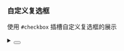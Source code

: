 ### 自定义复选框

使用 `#checkbox` 插槽自定义复选框的展示

<div class="cell-demo vp-raw">
    <yc-checkbox-group :default-value="[1]">
      <template
        v-for="item in 2"
        :key="item">
        <yc-checkbox :value="item">
          <template #checkbox="{ checked }">
            <yc-space
              align="start"
              class="custom-checkbox-card"
              :class="{ 'custom-checkbox-card-checked': checked }">
              <div className="custom-checkbox-card-mask">
                <div className="custom-checkbox-card-mask-dot" />
              </div>
              <div>
                <div className="custom-checkbox-card-title">
                  Checkbox Card {{ item }}
                </div>
                <yc-typography-text type="secondary">
                  this is a text
                </yc-typography-text>
              </div>
            </yc-space>
          </template>
        </yc-checkbox>
      </template>
    </yc-checkbox-group>
</div>

<style scoped>
.custom-checkbox-card {
  padding: 10px 16px;
  border: 1px solid var(--vp-color-border-2);
  border-radius: 4px;
  width: 250px;
  box-sizing: border-box;
}

.custom-checkbox-card-mask {
  height: 14px;
  width: 14px;
  display: inline-flex;
  align-items: center;
  justify-content: center;
  border-radius: 2px;
  border: 1px solid var(--vp-color-border-2);
  box-sizing: border-box;
}

.custom-checkbox-card-mask-dot {
  width: 8px;
  height: 8px;
  border-radius: 2px;
}

.custom-checkbox-card-title {
  color: var(--color-text-1);
  font-size: 14px;
  font-weight: bold;
  margin-bottom: 8px;
}

.custom-checkbox-card:hover,
.custom-checkbox-card-checked,
.custom-checkbox-card:hover .custom-checkbox-card-mask,
.custom-checkbox-card-checked .custom-checkbox-card-mask {
  border-color: rgb(var(--primary-6));
}

.custom-checkbox-card-checked {
  background-color: var(--color-primary-light-1);
}

.custom-checkbox-card:hover .custom-checkbox-card-title,
.custom-checkbox-card-checked .custom-checkbox-card-title {
  color: rgb(var(--primary-6));
}

.custom-checkbox-card-checked .custom-checkbox-card-mask-dot {
  background-color: rgb(var(--primary-6));
}
</style>

<details>
<summary>
 <button class="code-btn"  >
    <icon-code />
 </button>
</summary>

```vue
<template>
  <yc-checkbox-group :default-value="['1']">
    <yc-checkbox value="1">
      <template #checkbox="{ checked }">
        <yc-tag
          :checked="checked"
          checkable
          >This is a tag checkbox 1</yc-tag
        >
      </template>
    </yc-checkbox>
    <yc-checkbox value="2">
      <template #checkbox="{ checked }">
        <yc-tag
          :checked="checked"
          checkable
          >This is a tag checkbox 2</yc-tag
        >
      </template>
    </yc-checkbox>
    <yc-checkbox value="3">
      <template #checkbox="{ checked }">
        <yc-tag
          :checked="checked"
          checkable
          >This is a tag checkbox 3</yc-tag
        >
      </template>
    </yc-checkbox>
  </yc-checkbox-group>

  <div :style="{ marginTop: '20px' }">
    <yc-checkbox-group :default-value="[1]">
      <template
        v-for="item in 2"
        :key="item">
        <yc-checkbox :value="item">
          <template #checkbox="{ checked }">
            <yc-space
              align="start"
              class="custom-checkbox-card"
              :class="{ 'custom-checkbox-card-checked': checked }">
              <div className="custom-checkbox-card-mask">
                <div className="custom-checkbox-card-mask-dot" />
              </div>
              <div>
                <div className="custom-checkbox-card-title">
                  Checkbox Card {{ item }}
                </div>
                <yc-typography-text type="secondary">
                  this is a text
                </yc-typography-text>
              </div>
            </yc-space>
          </template>
        </yc-checkbox>
      </template>
    </yc-checkbox-group>
  </div>
</template>

<style scoped>
.custom-checkbox-card {
  padding: 10px 16px;
  border: 1px solid var(--vp-color-border-2);
  border-radius: 4px;
  width: 250px;
  box-sizing: border-box;
}

.custom-checkbox-card-mask {
  height: 14px;
  width: 14px;
  display: inline-flex;
  align-items: center;
  justify-content: center;
  border-radius: 2px;
  border: 1px solid var(--vp-color-border-2);
  box-sizing: border-box;
}

.custom-checkbox-card-mask-dot {
  width: 8px;
  height: 8px;
  border-radius: 2px;
}

.custom-checkbox-card-title {
  color: var(--color-text-1);
  font-size: 14px;
  font-weight: bold;
  margin-bottom: 8px;
}

.custom-checkbox-card:hover,
.custom-checkbox-card-checked,
.custom-checkbox-card:hover .custom-checkbox-card-mask,
.custom-checkbox-card-checked .custom-checkbox-card-mask {
  border-color: rgb(var(--primary-6));
}

.custom-checkbox-card-checked {
  background-color: var(--color-primary-light-1);
}

.custom-checkbox-card:hover .custom-checkbox-card-title,
.custom-checkbox-card-checked .custom-checkbox-card-title {
  color: rgb(var(--primary-6));
}

.custom-checkbox-card-checked .custom-checkbox-card-mask-dot {
  background-color: rgb(var(--primary-6));
}
</style>
```

</details>
